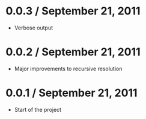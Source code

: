 0.0.3 / September 21, 2011
==================

  * Verbose output

0.0.2 / September 21, 2011
==================

  * Major improvements to recursive resolution

0.0.1 / September 21, 2011
==================

  * Start of the project
